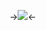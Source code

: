 ->![](https://64.media.tumblr.com/c4343dc3d304ec88b7c6eec6f61caaa1/2491c7d5126e86d2-f3/s540x810/5f00204567acc3e3ec00174acdf65c0851a67d9d.gifv)<-
